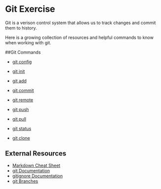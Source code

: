 # Git Exercise

Git is a verison control system that allows us to track changes and commit them to history.

Here is a growing collection of resources and helpful commands to know when working with git. 


##Git Commands
- [git config](./Commands/Config.md)

- [git init](./Commands/Init.md)

- [git add](./Commands/Add.md)

- [git commit](./Commands/Commit.md)

- [git remote](./Commands/Remote.md)

- [git push](./commands/PUSH.md)

- [git pull](./Commands/Pull.md)

- [git status](./Commands/Status.md)

- [git clone](./Commands/Clone.md)

## External Resources
- [Markdown Cheat Sheet](https://www.markdownguide.org/cheat-sheet/ (Links to an external site.))
- [git Documentation](https://git-scm.com/docs (Links to an external site.))
- [gitignore Documentation](https://git-scm.com/docs/gitignore (Links to an external site.))
- [git Branches](https://git-scm.com/book/en/v2/Git-Branching-Branches-in-a-Nutshell (Links to an external site.))

